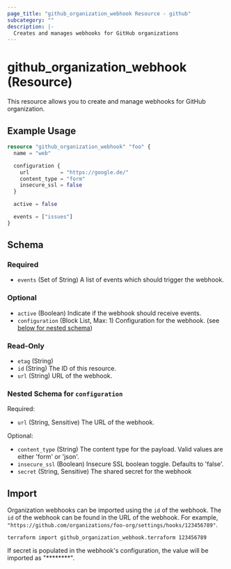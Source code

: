 ```yaml
---
page_title: "github_organization_webhook Resource - github"
subcategory: ""
description: |-
  Creates and manages webhooks for GitHub organizations
---
```


# github_organization_webhook (Resource)

This resource allows you to create and manage webhooks for GitHub organization.

## Example Usage

```terraform
resource "github_organization_webhook" "foo" {
  name = "web"

  configuration {
    url          = "https://google.de/"
    content_type = "form"
    insecure_ssl = false
  }

  active = false

  events = ["issues"]
}
```

<!-- schema generated by tfplugindocs -->
## Schema

### Required

- `events` (Set of String) A list of events which should trigger the webhook.

### Optional

- `active` (Boolean) Indicate if the webhook should receive events.
- `configuration` (Block List, Max: 1) Configuration for the webhook. (see [below for nested schema](#nestedblock--configuration))

### Read-Only

- `etag` (String)
- `id` (String) The ID of this resource.
- `url` (String) URL of the webhook.

<a id="nestedblock--configuration"></a>
### Nested Schema for `configuration`

Required:

- `url` (String, Sensitive) The URL of the webhook.

Optional:

- `content_type` (String) The content type for the payload. Valid values are either 'form' or 'json'.
- `insecure_ssl` (Boolean) Insecure SSL boolean toggle. Defaults to 'false'.
- `secret` (String, Sensitive) The shared secret for the webhook

## Import

Organization webhooks can be imported using the `id` of the webhook. The `id` of the webhook can be found in the URL of the webhook. For example, `"https://github.com/organizations/foo-org/settings/hooks/123456789"`.

```shell
terraform import github_organization_webhook.terraform 123456789
```

If secret is populated in the webhook's configuration, the value will be imported as "********".

